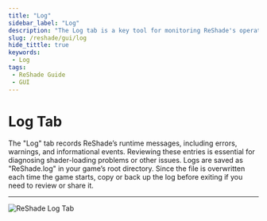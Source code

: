 ```yaml
---
title: "Log"
sidebar_label: "Log"
description: "The Log tab is a key tool for monitoring ReShade's operations and troubleshooting issues. It provides a detailed log of ReShade's activities to help you identify where your issues are."
slug: /reshade/gui/log
hide_tittle: true
keywords:
 - Log
tags:
 - ReShade Guide
 - GUI
---
```


# Log Tab
The "Log" tab records ReShade’s runtime messages, including errors, warnings, and informational events. Reviewing these entries is essential for diagnosing shader-loading problems or other issues. Logs are saved as "ReShade.log" in your game’s root directory. Since the file is overwritten each time the game starts, copy or back up the log before exiting if you need to review or share it.

---

![ReShade Log Tab](https://assets.martysmods.com/reshade/gui/GUILogTab.webp)
